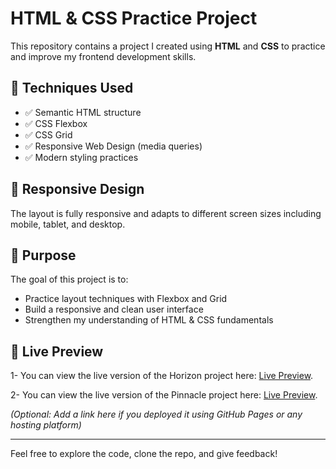 # HTML & CSS Practice Project

This repository contains a project I created using **HTML** and **CSS** to practice and improve my frontend development skills.

## 🔧 Techniques Used

- ✅ Semantic HTML structure
- ✅ CSS Flexbox
- ✅ CSS Grid
- ✅ Responsive Web Design (media queries)
- ✅ Modern styling practices

## 📱 Responsive Design

The layout is fully responsive and adapts to different screen sizes including mobile, tablet, and desktop.

## 📁 Purpose

The goal of this project is to:

- Practice layout techniques with Flexbox and Grid
- Build a responsive and clean user interface
- Strengthen my understanding of HTML & CSS fundamentals

## 🚀 Live Preview
1- You can view the live version of the Horizon project here: [Live Preview](https://horizon-mohamed-abdelkareem.netlify.app/).

2- You can view the live version of the Pinnacle project here: [Live Preview](https://pinnacle-mohamed-abdelkareem.netlify.app/).


_(Optional: Add a link here if you deployed it using GitHub Pages or any hosting platform)_

---

Feel free to explore the code, clone the repo, and give feedback!

